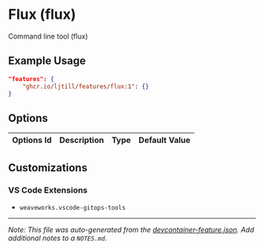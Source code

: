 
# Flux (flux)

Command line tool (flux)

## Example Usage

```json
"features": {
    "ghcr.io/ljtill/features/flux:1": {}
}
```

## Options

| Options Id | Description | Type | Default Value |
|-----|-----|-----|-----|


## Customizations

### VS Code Extensions

- `weaveworks.vscode-gitops-tools`



---

_Note: This file was auto-generated from the [devcontainer-feature.json](https://github.com/ljtill/features/blob/main/src/flux/devcontainer-feature.json).  Add additional notes to a `NOTES.md`._
